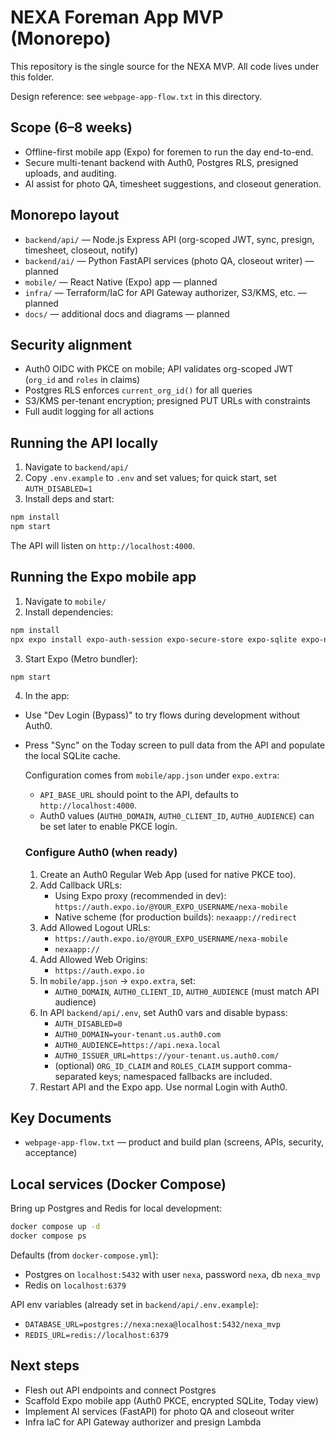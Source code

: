 # NEXA Foreman App MVP (Monorepo)

This repository is the single source for the NEXA MVP. All code lives under this folder.

Design reference: see `webpage-app-flow.txt` in this directory.

## Scope (6–8 weeks)

- Offline-first mobile app (Expo) for foremen to run the day end-to-end.
- Secure multi-tenant backend with Auth0, Postgres RLS, presigned uploads, and auditing.
- AI assist for photo QA, timesheet suggestions, and closeout generation.

## Monorepo layout

- `backend/api/` — Node.js Express API (org-scoped JWT, sync, presign, timesheet, closeout, notify)
- `backend/ai/` — Python FastAPI services (photo QA, closeout writer) — planned
- `mobile/` — React Native (Expo) app — planned
- `infra/` — Terraform/IaC for API Gateway authorizer, S3/KMS, etc. — planned
- `docs/` — additional docs and diagrams — planned

## Security alignment

- Auth0 OIDC with PKCE on mobile; API validates org-scoped JWT (`org_id` and `roles` in claims)
- Postgres RLS enforces `current_org_id()` for all queries
- S3/KMS per-tenant encryption; presigned PUT URLs with constraints
- Full audit logging for all actions

## Running the API locally

1. Navigate to `backend/api/`
2. Copy `.env.example` to `.env` and set values; for quick start, set `AUTH_DISABLED=1`
3. Install deps and start:

```bash
npm install
npm start
```

The API will listen on `http://localhost:4000`.

## Running the Expo mobile app

1. Navigate to `mobile/`
2. Install dependencies:

```bash
npm install
npx expo install expo-auth-session expo-secure-store expo-sqlite expo-network expo-constants
```

3. Start Expo (Metro bundler):

```bash
npm start
```

4. In the app:
- Use "Dev Login (Bypass)" to try flows during development without Auth0.
- Press "Sync" on the Today screen to pull data from the API and populate the local SQLite cache.

  Configuration comes from `mobile/app.json` under `expo.extra`:
  - `API_BASE_URL` should point to the API, defaults to `http://localhost:4000`.
  - Auth0 values (`AUTH0_DOMAIN`, `AUTH0_CLIENT_ID`, `AUTH0_AUDIENCE`) can be set later to enable PKCE login.

  ### Configure Auth0 (when ready)

  1. Create an Auth0 Regular Web App (used for native PKCE too).
  2. Add Callback URLs:
     - Using Expo proxy (recommended in dev): `https://auth.expo.io/@YOUR_EXPO_USERNAME/nexa-mobile`
     - Native scheme (for production builds): `nexaapp://redirect`
  3. Add Allowed Logout URLs:
     - `https://auth.expo.io/@YOUR_EXPO_USERNAME/nexa-mobile`
     - `nexaapp://`
  4. Add Allowed Web Origins:
     - `https://auth.expo.io`
  5. In `mobile/app.json` → `expo.extra`, set:
     - `AUTH0_DOMAIN`, `AUTH0_CLIENT_ID`, `AUTH0_AUDIENCE` (must match API audience)
  6. In API `backend/api/.env`, set Auth0 vars and disable bypass:
     - `AUTH_DISABLED=0`
     - `AUTH0_DOMAIN=your-tenant.us.auth0.com`
     - `AUTH0_AUDIENCE=https://api.nexa.local`
     - `AUTH0_ISSUER_URL=https://your-tenant.us.auth0.com/`
     - (optional) `ORG_ID_CLAIM` and `ROLES_CLAIM` support comma-separated keys; namespaced fallbacks are included.
  7. Restart API and the Expo app. Use normal Login with Auth0.

## Key Documents

- `webpage-app-flow.txt` — product and build plan (screens, APIs, security, acceptance)

## Local services (Docker Compose)

Bring up Postgres and Redis for local development:

```bash
docker compose up -d
docker compose ps
```

Defaults (from `docker-compose.yml`):

- Postgres on `localhost:5432` with user `nexa`, password `nexa`, db `nexa_mvp`
- Redis on `localhost:6379`

API env variables (already set in `backend/api/.env.example`):

- `DATABASE_URL=postgres://nexa:nexa@localhost:5432/nexa_mvp`
- `REDIS_URL=redis://localhost:6379`

## Next steps

- Flesh out API endpoints and connect Postgres
- Scaffold Expo mobile app (Auth0 PKCE, encrypted SQLite, Today view)
- Implement AI services (FastAPI) for photo QA and closeout writer
- Infra IaC for API Gateway authorizer and presign Lambda
